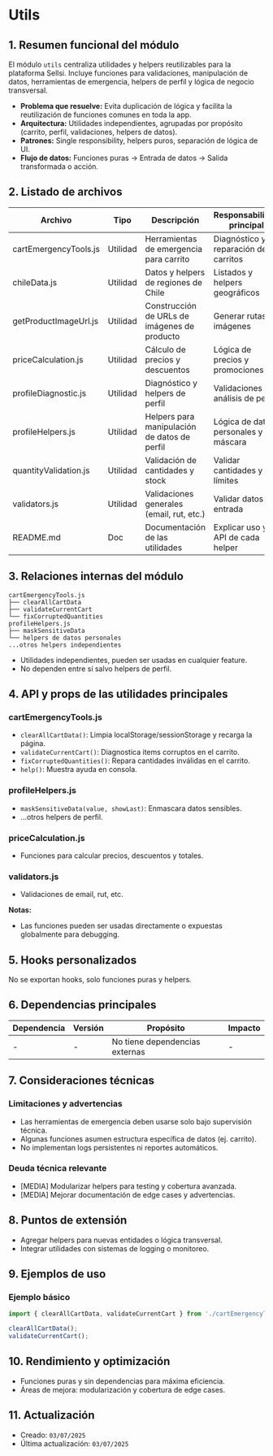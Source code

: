 # Utils

## 1. Resumen funcional del módulo
El módulo `utils` centraliza utilidades y helpers reutilizables para la plataforma Sellsi. Incluye funciones para validaciones, manipulación de datos, herramientas de emergencia, helpers de perfil y lógica de negocio transversal.

- **Problema que resuelve:** Evita duplicación de lógica y facilita la reutilización de funciones comunes en toda la app.
- **Arquitectura:** Utilidades independientes, agrupadas por propósito (carrito, perfil, validaciones, helpers de datos).
- **Patrones:** Single responsibility, helpers puros, separación de lógica de UI.
- **Flujo de datos:** Funciones puras → Entrada de datos → Salida transformada o acción.

## 2. Listado de archivos
| Archivo                | Tipo      | Descripción                                 | Responsabilidad principal                |
|------------------------|-----------|---------------------------------------------|------------------------------------------|
| cartEmergencyTools.js  | Utilidad  | Herramientas de emergencia para carrito     | Diagnóstico y reparación de carritos     |
| chileData.js           | Utilidad  | Datos y helpers de regiones de Chile        | Listados y helpers geográficos           |
| getProductImageUrl.js  | Utilidad  | Construcción de URLs de imágenes de producto| Generar rutas de imágenes                |
| priceCalculation.js    | Utilidad  | Cálculo de precios y descuentos            | Lógica de precios y promociones          |
| profileDiagnostic.js   | Utilidad  | Diagnóstico y helpers de perfil             | Validaciones y análisis de perfil         |
| profileHelpers.js      | Utilidad  | Helpers para manipulación de datos de perfil| Lógica de datos personales y máscara     |
| quantityValidation.js  | Utilidad  | Validación de cantidades y stock            | Validar cantidades y límites             |
| validators.js          | Utilidad  | Validaciones generales (email, rut, etc.)   | Validar datos de entrada                 |
| README.md              | Doc       | Documentación de las utilidades             | Explicar uso y API de cada helper        |

## 3. Relaciones internas del módulo
```
cartEmergencyTools.js
├── clearAllCartData
├── validateCurrentCart
└── fixCorruptedQuantities
profileHelpers.js
├── maskSensitiveData
└── helpers de datos personales
...otros helpers independientes
```
- Utilidades independientes, pueden ser usadas en cualquier feature.
- No dependen entre sí salvo helpers de perfil.

## 4. API y props de las utilidades principales
### cartEmergencyTools.js
- `clearAllCartData()`: Limpia localStorage/sessionStorage y recarga la página.
- `validateCurrentCart()`: Diagnostica items corruptos en el carrito.
- `fixCorruptedQuantities()`: Repara cantidades inválidas en el carrito.
- `help()`: Muestra ayuda en consola.

### profileHelpers.js
- `maskSensitiveData(value, showLast)`: Enmascara datos sensibles.
- ...otros helpers de perfil.

### priceCalculation.js
- Funciones para calcular precios, descuentos y totales.

### validators.js
- Validaciones de email, rut, etc.

**Notas:**
- Las funciones pueden ser usadas directamente o expuestas globalmente para debugging.

## 5. Hooks personalizados
No se exportan hooks, solo funciones puras y helpers.

## 6. Dependencias principales
| Dependencia         | Versión   | Propósito                        | Impacto                  |
|---------------------|-----------|----------------------------------|--------------------------|
| -                   | -         | No tiene dependencias externas   | -                        |

## 7. Consideraciones técnicas
### Limitaciones y advertencias
- Las herramientas de emergencia deben usarse solo bajo supervisión técnica.
- Algunas funciones asumen estructura específica de datos (ej. carrito).
- No implementan logs persistentes ni reportes automáticos.

### Deuda técnica relevante
- [MEDIA] Modularizar helpers para testing y cobertura avanzada.
- [MEDIA] Mejorar documentación de edge cases y advertencias.

## 8. Puntos de extensión
- Agregar helpers para nuevas entidades o lógica transversal.
- Integrar utilidades con sistemas de logging o monitoreo.

## 9. Ejemplos de uso
### Ejemplo básico
```js
import { clearAllCartData, validateCurrentCart } from './cartEmergencyTools';

clearAllCartData();
validateCurrentCart();
```

## 10. Rendimiento y optimización
- Funciones puras y sin dependencias para máxima eficiencia.
- Áreas de mejora: modularización y cobertura de edge cases.

## 11. Actualización
- Creado: `03/07/2025`
- Última actualización: `03/07/2025`
